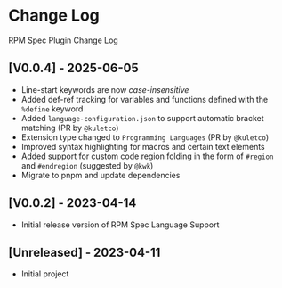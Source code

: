 # Change Log

RPM Spec Plugin Change Log

## [V0.0.4] - 2025-06-05

- Line-start keywords are now *case-insensitive*
- Added def-ref tracking for variables and functions defined with the `%define` keyword
- Added `language-configuration.json` to support automatic bracket matching (PR by `@kuletco`)
- Extension type changed to `Programming Languages` (PR by `@kuletco`)
- Improved syntax highlighting for macros and certain text elements
- Added support for custom code region folding in the form of `#region` and `#endregion` (suggested by `@kwk`)
- Migrate to pnpm and update dependencies

## [V0.0.2] - 2023-04-14

- Initial release version of RPM Spec Language Support

## [Unreleased] - 2023-04-11

- Initial project
